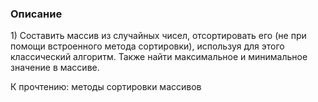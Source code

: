 <h3>Описание</h3>
1) Составить массив из случайных чисел, отсортировать его (не при помощи встроенного метода сортировки), используя для этого классический алгоритм. Также найти максимальное и минимальное значение в массиве.

К прочтению: методы сортировки массивов
